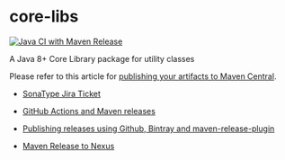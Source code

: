 # core-libs

[![Java CI with Maven Release](https://github.com/shortthirdman/core-libs/actions/workflows/release.yml/badge.svg?branch=release&event=push)](https://github.com/shortthirdman/core-libs/actions/workflows/release.yml)

A Java 8+ Core Library package for utility classes


Please refer to this article for [publishing your artifacts to Maven Central](https://dzone.com/articles/publish-your-artifacts-to-maven-central).


* [SonaType Jira Ticket](https://issues.sonatype.org/browse/OSSRH-69502)

* [GitHub Actions and Maven releases](https://blog.frankel.ch/github-actions-maven-releases/)

* [Publishing releases using Github, Bintray and maven-release-plugin](http://veithen.io/2013/05/26/github-bintray-maven-release-plugin.html)

* [Maven Release to Nexus](https://www.baeldung.com/maven-release-nexus)
